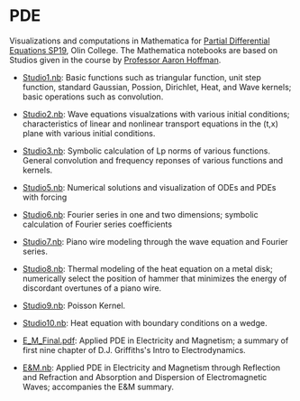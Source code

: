 # PDE
Visualizations and computations in Mathematica for [Partial Differential Equations SP19](https://sites.google.com/view/olinpdes19/home), Olin College. The Mathematica notebooks are based on Studios given in the course by [Professor Aaron Hoffman](https://sites.google.com/site/olinhoffmanaaron/).

* [Studio1.nb](https://github.com/QingmuDeng/PDE/blob/master/Studio1.nb): Basic functions such as triangular function, unit step function, standard Gaussian, Possion, Dirichlet, Heat, and Wave kernels; basic operations such as convolution.

* [Studio2.nb](https://github.com/QingmuDeng/PDE/blob/master/Studio2.nb): Wave equations visualzations with various initial conditions; characteristics of linear and nonlinear transport equations in the (t,x) plane with various initial conditions.

* [Studio3.nb](https://github.com/QingmuDeng/PDE/blob/master/Studio3.nb): Symbolic calculation of Lp norms of various functions. General convolution and frequency reponses of various functions and kernels.

* [Studio5.nb](https://github.com/QingmuDeng/PDE/blob/master/Studio5.nb): Numerical solutions and visualization of ODEs and PDEs with forcing

* [Studio6.nb](https://github.com/QingmuDeng/PDE/blob/master/Studio6.nb): Fourier series in one and two dimensions; symbolic calculation of Fourier series coefficients

* [Studio7.nb](https://github.com/QingmuDeng/PDE/blob/master/Studio7.nb): Piano wire modeling through the wave equation and Fourier series. 

* [Studio8.nb](https://github.com/QingmuDeng/PDE/blob/master/Studio8.nb): Thermal modeling of the heat equation on a metal disk; numerically select the position of hammer that minimizes the energy of discordant overtunes of a piano wire.

* [Studio9.nb](https://github.com/QingmuDeng/PDE/blob/master/Studio9.nb): Poisson Kernel.

* [Studio10.nb](https://github.com/QingmuDeng/PDE/blob/master/Studio10.nb): Heat equation with boundary conditions on a wedge.

* [E_M_Final.pdf](https://github.com/QingmuDeng/PDE/blob/master/E_M_Final.pdf): Applied PDE in Electricity and Magnetism; a summary of first nine chapter of D.J. Griffiths's Intro to Electrodynamics.

* [E&M.nb](https://github.com/QingmuDeng/PDE/blob/master/E%26M.nb): Applied PDE in Electricity and Magnetism through Reflection and Refraction and Absorption and Dispersion of Electromagnetic Waves; accompanies the E&M summary.

